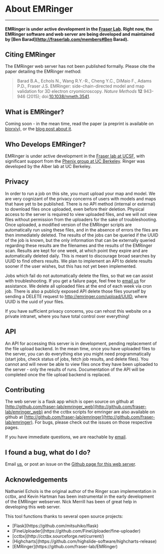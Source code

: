 # About EMRinger
------------

#### EMRinger is under active development in the [Fraser Lab](http://fraserlab.com). Right now, the EMRinger software and web server are being developed and maintained by [Ben Barad](http://fraserlab.com/members#Ben Barad). 

## Citing EMRinger
The EMRinger web server has not been published formally. Please cite the paper detailing the EMRinger method:

> Barad B.A., Echols N., Wang R.Y.-R., Cheng Y.C., DiMaio F., Adams P.D., Fraser J.S.
> EMRinger: side-chain-directed model and map validation for 3D electron cryomicroscopy. *Nature Methods* **12** 943-946 
> (2015); doi:[10.1038/nmeth.3541](http://dx.doi.org/10.1038/nmeth.3541).

## What is EMRinger?
Coming soon - in the mean time, read the paper (a preprint is available on [biorxiv](http://biorxiv.org/content/early/2015/02/03/014738)), or the [blog post about it](http://fraserlab.com/2015/02/18/EMRinger/).

## Who Develops EMRinger?
EMRinger is under active development in the [Fraser lab at UCSF](http://fraserlab.com), with significant support from the [Phenix group at UC Berkeley](http://phenix-online.org). Ringer was developed by the Alber lab at UC Berkeley. 

## Privacy
In order to run a job on this site, you must upload your map and model. We are very cognizant of the privacy concerns of users with models and maps that have yet to be published. There is no API method (internal or external) to download files once uploaded, even before their deletion. Physical access to the server is required to view uploaded files, and we will not view files without permission from the uploaders for the sake of troubleshooting. Once uploaded, a modified version of the EMRinger scripts are automatically run using these files, and in the absence of errors the files are then immediately deleted. The results of the jobs can be queried if the UUID of the job is known, but the only information that can be externally queried regarding these results are the filenames and the results of the EMRinger scan. Results are kept for one week, at which point they expire and are automatically deleted daily. This is meant to discourage broad searches by UUID to find others results. We plan to implement an API to delete results sooner if the user wishes, but this has not yet been implemented. 

Jobs which fail do not automatically delete the files, so that we can assist with troubleshooting. If you get a failure page, feel free to [email us](mailto:emringer@fraserlab.com) for assistance. We delete all uploaded files at the end of each week via cron job. There is also a publicly exposed API delete those files yourself by sending a DELETE request to http://emringer.com/upload/UUID, where UUID is the uuid of your files.

If you have sufficient privacy concerns, you can rehost this website on a private intranet, where you have total control over everything!

## API
An API for accessing this server is in development, pending replacement of the file upload backend. In the mean time, once you have uploaded files to the server, you can do everything else you might need programmatically (start jobs, check status of jobs, fetch job results, and delete files). You cannot and will never be able to view files once they have been uploaded to the server - only the results of runs. Documentation of the API will be completed once the file upload backend is replaced.

## Contributing
The web server is a flask app which is open source on github at [http://github.com/fraser-lab/emringer_web](http://github.com/fraser-lab/emringer_web) and the cctbx scripts for emringer are also available on github at [http://github.com/fraser-lab/emringer](http://github.com/fraser-lab/emringer). For bugs, please check out the issues on those respective pages.

If you have immediate questions, we are reachable by [email](emringer@fraserlab.com). 


## I found a bug, what do I do?
Email [us](mailto:emringer@fraserlab.com), or post an issue on the [Github page for this web server](https://github.com/fraser-lab/emringerweb/issues).


## Acknowledgements
Nathaniel Echols is the original author of the Ringer scan implementation in cctbx, and Kevin Hartman has been instrumental in the early development of the EMRinger webserver. Nick Merrill has been of great help in developing this web server.

This tool functions thanks to several open source projects:
<ul>
    <li> 
        [Flask](https://github.com/mitsuhiko/flask) 
    </li> 
    <li> 
        [FineUploader](https://github.com/FineUploader/fine-uploader)  
    </li> 
    <li> 
        [cctbx](http://cctbx.sourceforge.net/current/)  
    </li> 
    <li> 
        [Highcharts](https://github.com/highslide-software/highcharts-release)  
    </li> 
    <li> 
        [EMRinger](https://github.com/fraser-lab/EMRinger) 
    </li>  
<ul>